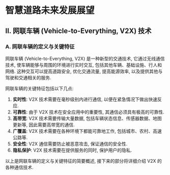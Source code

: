 # 智慧道路未来发展展望

## II. 网联车辆 (Vehicle-to-Everything, V2X) 技术

### A. 网联车辆的定义与关键特征

网联车辆 (Vehicle-to-Everything, V2X) 是一种新型的交通技术, 它通过无线通信技术, 使车辆能够与周围的环境进行实时交互, 包括其他车辆、基础设施、行人和网络.
这种交互可以提高道路安全, 优化交通流量, 提高能源效率, 以及提供其他与驾驶和交通相关的服务.

网联车辆的关键特征包括以下几点:

1. **实时性**: V2X 技术需要在毫秒级别内进行通信, 以便在紧急情况下做出快速反应.
2. **可靠性**: 由于 V2X 技术在安全应用中的重要性, 其通信必须具有极高的可靠性.
3. **高带宽**: V2X 技术需要传输大量数据, 包括车辆状态信息、传感器数据、地图更新等, 因此需要高带宽的通信.
4. **广覆盖**: V2X 技术需要在各种环境下都能可靠地工作, 包括城市、农村、高速公路等.
5. **安全性**: V2X 通信需要防止被恶意攻击, 保证通信的安全性.
6. **隐私保护**: V2X 技术需要在提供服务的同时, 保护用户的隐私.

以上是网联车辆的定义与关键特征的简要概述, 接下来的部分将详细介绍 V2X 的各种通信技术.
